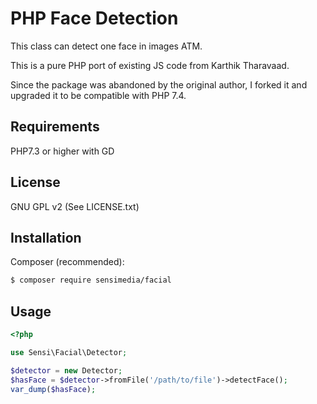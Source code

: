 # PHP Face Detection

This class can detect one face in images ATM.

This is a pure PHP port of existing JS code from Karthik Tharavaad.

Since the package was abandoned by the original author, I forked it and upgraded
it to be compatible with PHP 7.4.

## Requirements
PHP7.3 or higher with GD

## License
GNU GPL v2 (See LICENSE.txt)

## Installation
Composer (recommended):

```sh
$ composer require sensimedia/facial
```

## Usage
```php
<?php

use Sensi\Facial\Detector;

$detector = new Detector;
$hasFace = $detector->fromFile('/path/to/file')->detectFace();
var_dump($hasFace);
```

